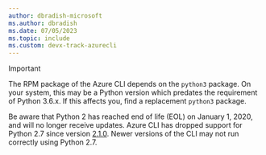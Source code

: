 ```yaml
---
author: dbradish-microsoft
ms.author: dbradish
ms.date: 07/05/2023
ms.topic: include
ms.custom: devx-track-azurecli
---
```

> [!IMPORTANT]
>
> The RPM package of the Azure CLI depends on the `python3` package. On your system, this may be
> a Python version which predates the requirement of Python 3.6.x. If this affects you, find a
> replacement `python3` package.
>
> Be aware that Python 2 has reached end of life (EOL) on January 1, 2020, and will no longer receive
> updates. Azure CLI has dropped support for Python 2.7 since version [2.1.0](/cli/azure/release-notes-azure-cli#february-18-2020).
> Newer versions of the CLI may not run correctly using Python 2.7.
>
